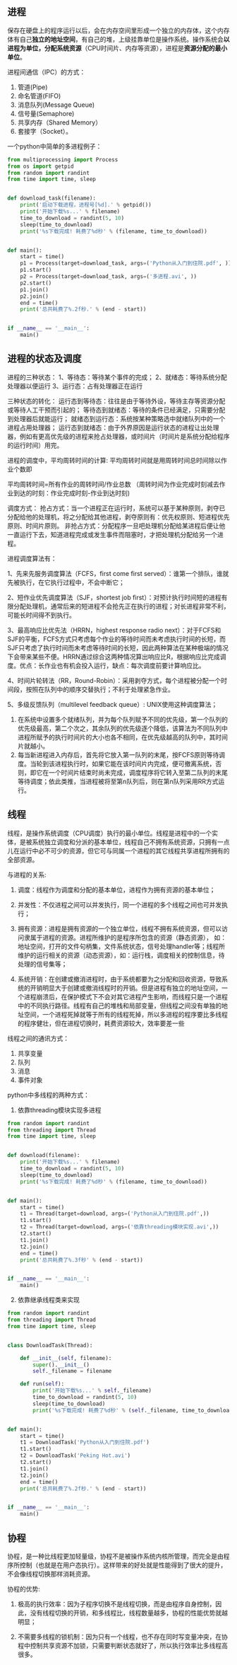 ## 进程

保存在硬盘上的程序运行以后，会在内存空间里形成一个独立的内存体，这个内存体有自己**独立的地址空间**，有自己的堆，上级挂靠单位是操作系统。操作系统会**以进程为单位，分配系统资源**（CPU时间片、内存等资源），进程是**资源分配的最小单位**。

进程间通信（IPC）的方式：

1. 管道(Pipe)
2. 命名管道(FIFO)
3. 消息队列(Message Queue) 
4. 信号量(Semaphore) 
5. 共享内存（Shared Memory）
6. 套接字（Socket）。

一个python中简单的多进程例子：
```python
from multiprocessing import Process
from os import getpid
from random import randint
from time import time, sleep


def download_task(filename):
    print('启动下载进程，进程号[%d].' % getpid())
    print('开始下载%s...' % filename)
    time_to_download = randint(5, 10)
    sleep(time_to_download)
    print('%s下载完成! 耗费了%d秒' % (filename, time_to_download))


def main():
    start = time()
    p1 = Process(target=download_task, args=('Python从入门到住院.pdf', ))
    p1.start()
    p2 = Process(target=download_task, args=('多进程.avi', ))
    p2.start()
    p1.join()
    p2.join()
    end = time()
    print('总共耗费了%.2f秒.' % (end - start))


if __name__ == '__main__':
    main()
```
## 进程的状态及调度

进程的三种状态：
1、等待态：等待某个事件的完成；
2、就绪态：等待系统分配处理器以便运行
3、运行态：占有处理器正在运行

三种状态的转化：
运行态到等待态：往往是由于等待外设，等待主存等资源分配或等待人工干预而引起的；
等待态到就绪态：等待的条件已经满足，只需要分配到处理器后就能运行；
就绪态到运行态：系统按某种策略选中就绪队列中的一个进程占用处理器；
运行态到就绪态：由于外界原因是运行状态的进程让出处理器，例如有更高优先级的进程来抢占处理器，或时间片（时间片是系统分配给程序的运行时间）用完。

进程的调度中，平均周转时间的计算: 平均周转时间就是用周转时间总时间除以作业个数即

平均周转时间=所有作业的周转时间/作业总数
（周转时间为作业完成时刻减去作业到达的时刻：作业完成时刻-作业到达时刻)

调度方式：
抢占方式：当一个进程正在运行时，系统可以基于某种原则，剥夺已分配给他的处理机，将之分配给其他进程，剥夺原则有：优先权原则、短进程优先原则、时间片原则。
非抢占方式：分配程序一旦吧处理机分配给某进程后便让他一直运行下去，知道进程完成或发生事件而阻塞时，才把处理机分配给另一个进程。

进程调度算法有：

1、先来先服务调度算法（FCFS，first come first served）：谁第一个排队，谁就先被执行，在它执行过程中，不会中断它；

2、短作业优先调度算法（SJF，shortest job first）：对预计执行时间短的进程有限分配处理机，通常后来的短进程不会抢先正在执行的进程；对长进程非常不利，可能长时间得不到执行。

3、最高响应比优先法（HRRN，highest response radio next）：对于FCFS和SJF的平衡，FCFS方式只考虑每个作业的等待时间而未考虑执行时间的长短，而SJF只考虑了执行时间而未考虑等待时间的长短，因此两种算法在某种极端的情况下会带来某些不便。HRRN通过综合这两种情况算出响应比R，根据响应比完成调度。优点：长作业也有机会投入运行，缺点：每次调度前要计算响应比。

4、时间片轮转法（RR，Round-Robin）：采用剥夺方式，每个进程被分配一个时间段，按照在队列中的顺序交替执行；不利于处理紧急作业。

5、多级反馈队列（multilevel feedback queue）: UNIX使用这种调度算法；
1) 在系统中设置多个就绪队列，并为每个队列赋予不同的优先级，第一个队列的优先级最高，第二个次之，其余队列的优先级逐个降低，该算法为不同队列中进程所赋予的执行时间片的大小也各不相同，在优先级越高的队列中，其时间片就越小。
2) 每当新进程进入内存后，首先将它放入第一队列的末尾，按FCFS原则等待调度。当轮到该进程执行时，如果它能在该时间片内完成，便可撤离系统，否则，即它在一个时间片结束时尚未完成，调度程序将它转入至第二队列的末尾等待调度；依此类推，当进程被将至第n队列后，则在第n队列采用RR方式运行。


## 线程

线程，是操作系统调度（CPU调度）执行的最小单位。线程是进程中的一个实体，是被系统独立调度和分派的基本单位，线程自己不拥有系统资源，只拥有一点儿在运行中必不可少的资源，但它可与同属一个进程的其它线程共享进程所拥有的全部资源。

与进程的关系:
1. 调度：线程作为调度和分配的基本单位，进程作为拥有资源的基本单位；

2. 并发性：不仅进程之间可以并发执行，同一个进程的多个线程之间也可并发执行；

3. 拥有资源：进程是拥有资源的一个独立单位，线程不拥有系统资源，但可以访问隶属于进程的资源。进程所维护的是程序所包含的资源（静态资源）， 如：地址空间，打开的文件句柄集，文件系统状态，信号处理handler等；线程所维护的运行相关的资源（动态资源），如：运行栈，调度相关的控制信息，待处理的信号集等；

4. 系统开销：在创建或撤消进程时，由于系统都要为之分配和回收资源，导致系统的开销明显大于创建或撤消线程时的开销。但是进程有独立的地址空间，一个进程崩溃后，在保护模式下不会对其它进程产生影响，而线程只是一个进程中的不同执行路径。线程有自己的堆栈和局部变量，但线程之间没有单独的地址空间，一个进程死掉就等于所有的线程死掉，所以多进程的程序要比多线程的程序健壮，但在进程切换时，耗费资源较大，效率要差一些

线程之间的通讯方式：

1. 共享变量
2. 队列
3. 消息
4. 事件对象

python中多线程的两种方式：

1. 依靠threading模块实现多进程
```python
from random import randint
from threading import Thread
from time import time, sleep


def download(filename):
    print('开始下载%s...' % filename)
    time_to_download = randint(5, 10)
    sleep(time_to_download)
    print('%s下载完成! 耗费了%d秒' % (filename, time_to_download))


def main():
    start = time()
    t1 = Thread(target=download, args=('Python从入门到住院.pdf',))
    t1.start()
    t2 = Thread(target=download, args=('依靠threading模块实现.avi',))
    t2.start()
    t1.join()
    t2.join()
    end = time()
    print('总共耗费了%.3f秒' % (end - start))


if __name__ == '__main__':
    main()
```
2. 依靠继承线程类来实现
```python
from random import randint
from threading import Thread
from time import time, sleep


class DownloadTask(Thread):

    def __init__(self, filename):
        super().__init__()
        self._filename = filename

    def run(self):
        print('开始下载%s...' % self._filename)
        time_to_download = randint(5, 10)
        sleep(time_to_download)
        print('%s下载完成! 耗费了%d秒' % (self._filename, time_to_download))


def main():
    start = time()
    t1 = DownloadTask('Python从入门到住院.pdf')
    t1.start()
    t2 = DownloadTask('Peking Hot.avi')
    t2.start()
    t1.join()
    t2.join()
    end = time()
    print('总共耗费了%.2f秒.' % (end - start))


if __name__ == '__main__':
    main()
```


## 协程

协程，是一种比线程更加轻量级，协程不是被操作系统内核所管理，而完全是由程序所控制（也就是在用户态执行）。这样带来的好处就是性能得到了很大的提升，不会像线程切换那样消耗资源。

协程的优势:

1. 极高的执行效率：因为子程序切换不是线程切换，而是由程序自身控制，因此，没有线程切换的开销，和多线程比，线程数量越多，协程的性能优势就越明显；

2. 不需要多线程的锁机制：因为只有一个线程，也不存在同时写变量冲突，在协程中控制共享资源不加锁，只需要判断状态就好了，所以执行效率比多线程高很多。





